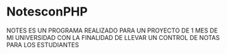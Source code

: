 # NotesconPHP
NOTES ES UN PROGRAMA REALIZADO PARA UN PROYECTO  DE 1 MES DE MI UNIVERSIDAD
CON LA FINALIDAD DE LLEVAR UN CONTROL DE NOTAS PARA LOS ESTUDIANTES


